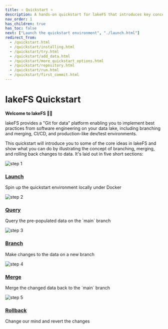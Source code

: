 ```yaml
---
title: ⭐ Quickstart ⭐
description: A hands-on quickstart for lakeFS that introduces key concepts including branching, merging, and rollback. 
nav_order: 1
has_children: true
has_toc: false
next: ["Launch the quickstart environment", "./launch.html"]
redirect_from: 
  - /quickstart.html
  - /quickstart/installing.html
  - /quickstart/try.html
  - /quickstart/add_data.html
  - /quickstart/more_quickstart_options.html
  - /quickstart/repository.html
  - /quickstart/run.html
  - /quickstart/first_commit.html
---
```


# lakeFS Quickstart

**Welcome to lakeFS 👋🏻**

lakeFS provides a "Git for data" platform enabling you to implement best practices from software engineering on your data lake, including branching and merging, CI/CD, and production-like dev/test environments. 

This quickstart will introduce you to some of the core ideas in lakeFS and show what you can do by illustrating the concept of branching, merging, and rolling back changes to data. It's laid out in five short sections: 


<div class="quickstart-steps">

<div class="row">
<div class="col step-num">
<img src="/assets/img/quickstart/quickstart-step-01.png" alt="step 1"/>
</div>
<div class="col">
<h3>
<a href="launch.html">Launch</a>
</h3>
<p>Spin up the quickstart environment locally under Docker</p>
</div>
</div>

<div class="row">
<div class="col step-num">
<img src="/assets/img/quickstart/quickstart-step-02.png" alt="step 2"/>
</div>
<div class="col">
<h3>
<a href="query.html">Query</a>
</h3>
<p>Query the pre-populated data on the `main` branch</p>
</div>
</div>

<div class="row">
<div class="col step-num">
<img src="/assets/img/quickstart/quickstart-step-03.png" alt="step 3"/>
</div>
<div class="col">
<h3>
<a href="branch.html">Branch</a>
</h3>
<p>Make changes to the data on a new branch</p>
</div>
</div>

<div class="row">
<div class="col step-num">
<img src="/assets/img/quickstart/quickstart-step-04.png" alt="step 4"/>
</div>
<div class="col">
<h3>
<a href="commit-and-merge.html">Merge</a>
</h3>
<p>Merge the changed data back to the `main` branch</p>
</div>
</div>

<div class="row">
<div class="col step-num">
<img src="/assets/img/quickstart/quickstart-step-05.png" alt="step 5"/>
</div>
<div class="col">
<h3>
<a href="rollback.html">Rollback</a>
</h3>
<p>Change our mind and revert the changes</p>
</div>
</div>
</div>
